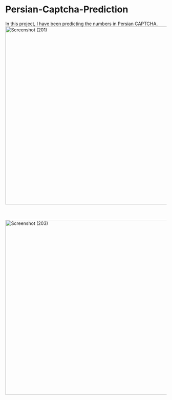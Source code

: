 # Persian-Captcha-Prediction
In this project, I have been predicting the numbers in Persian CAPTCHA.
<img width="736" height="555" alt="Screenshot (201)" src="https://github.com/user-attachments/assets/144b8776-42d6-44a1-af9a-a4e5ce0a08c7" />



<br>
<br>

<img width="759" height="545" alt="Screenshot (203)" src="https://github.com/user-attachments/assets/2dc674ae-7d3d-464f-9ee5-9e6fe96892d3" />
